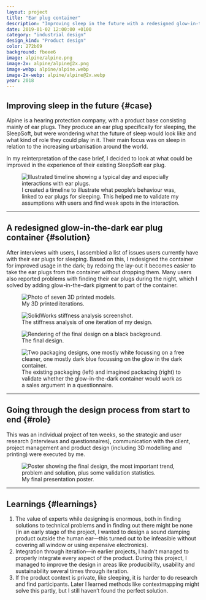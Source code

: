```yaml
---
layout: project
title: "Ear plug container"
description: "Improving sleep in the future with a redesigned glow-in-the-dark ear plug container"
date: 2019-01-02 12:00:00 +0100
category: "industrial design"
design_kind: "Product design"
color: 272b69
background: fbeee6
image: alpine/alpine.png
image-2x: alpine/alpine@2x.png
image-webp: alpine/alpine.webp
image-2x-webp: alpine/alpine@2x.webp
year: 2018
---
```


## Improving sleep in the future {#case}

Alpine is a hearing protection company, with a product base consisting mainly of ear plugs. They produce an ear plug specifically for sleeping, the SleepSoft, but were wondering what the future of sleep would look like and what kind of role they could play in it. Their main focus was on sleep in relation to the increasing urbanisation around the world.

In my reinterpretation of the case brief, I decided to look at what could be improved in the experience of their existing SleepSoft ear plug.


<div class="project__picture-group project__picture-group--light">
  <figure class="project__picture">
    <picture>
      <source data-srcset="/static/img/alpine/journey.webp 1x,
        /static/img/alpine/journey.webp 2x"
        type="image/webp" class="lazy">
      <img loading="lazy" class="project__image lazy" alt="Illustrated timeline showing a typical day and especially interactions with ear plugs."
        data-srcset="/static/img/alpine/journey.png 1x,
          /static/img/alpine/journey.png 2x"
        src="/static/img/placeholder.jpg"
        data-src="/static/img/alpine/journey.png">
    </picture>
    <figcaption class="project__caption">
      I created a timeline to illustrate what people’s behaviour was, linked to ear plugs for sleeping. This helped me to validate my assumptions with users and find weak spots in the interaction.
    </figcaption>
  </figure>
</div>


---

## A redesigned glow-in-the-dark ear plug container {#solution}

After interviews with users, I assembled a list of issues users currently have with their ear plugs for sleeping. Based on this, I redesigned the container for improved usage in the dark; by redoing the lay-out it becomes easier to take the ear plugs from the container without dropping them. Many users also reported problems with finding their ear plugs during the night, which I solved by adding glow-in-the-dark pigment to part of the container.


<div class="project__picture-group">

  <figure class="project__picture">
    <picture>
      <source data-srcset="/static/img/alpine/modelletjes.webp 1x,
        /static/img/alpine/modelletjes@2x.webp 2x"
        type="image/webp" class="lazy">
      <img loading="lazy" class="project__image lazy" alt="Photo of seven 3D printed models."
        data-srcset="/static/img/alpine/modelletjes.jpg 1x,
          /static/img/alpine/modelletjes@2x.jpg 2x"
        src="/static/img/placeholder.jpg"
        data-src="/static/img/alpine/modelletjes.jpg">
    </picture>
    <figcaption class="project__caption">
      My 3D printed iterations.
    </figcaption>
  </figure>

  <figure class="project__picture">
    <picture>
      <source data-srcset="/static/img/alpine/force.webp 1x,
        /static/img/alpine/force.webp 2x"
        type="image/webp" class="lazy">
      <img loading="lazy" class="project__image lazy" alt="SolidWorks stiffness analysis screenshot."
        data-srcset="/static/img/alpine/force.png 1x,
          /static/img/alpine/force.png 2x"
        src="/static/img/placeholder.jpg"
        data-src="/static/img/alpine/force.png">
    </picture>
    <figcaption class="project__caption">
      The stiffness analysis of one iteration of my design.
    </figcaption>
  </figure>

  <figure class="project__picture">
    <picture>
      <source data-srcset="/static/img/alpine/doosje.webp 1x,
        /static/img/alpine/doosje@2x.webp 2x"
        type="image/webp" class="lazy">
      <img loading="lazy" class="project__image lazy" alt="Rendering of the final design on a black background."
        data-srcset="/static/img/alpine/doosje.jpg 1x,
          /static/img/alpine/doosje@2x.jpg 2x"
        src="/static/img/placeholder.jpg"
        data-src="/static/img/alpine/doosje.jpg">
    </picture>
    <figcaption class="project__caption">
      The final design.
    </figcaption>
  </figure>

  <figure class="project__picture">
    <picture>
      <source data-srcset="/static/img/alpine/packaging.webp 1x,
        /static/img/alpine/packaging@2x.webp 2x"
        type="image/webp" class="lazy">
      <img loading="lazy" class="project__image lazy" alt="Two packaging designs, one mostly white focussing on a free cleaner, one mostly dark blue focussing on the glow in the dark container."
        data-srcset="/static/img/alpine/packaging.png 1x,
          /static/img/alpine/packaging@2x.png 2x"
        src="/static/img/placeholder.jpg"
        data-src="/static/img/alpine/packaging.png">
    </picture>
    <figcaption class="project__caption">
      The existing packaging (left) and imagined packacing (right) to validate whether the glow-in-the-dark container would work as a sales argument in a questionnaire.
    </figcaption>
  </figure>

</div>


---

## Going through the design process from start to end {#role}

This was an individual project of ten weeks, so the strategic and user research (interviews and questionnaires), communication with the client, project management and product design (including 3D modelling and printing) were executed by me.


<div class="project__picture-group project__picture-group--light">
  <figure class="project__picture">
    <picture>
      <source data-srcset="/static/img/alpine/poster.webp 1x,
        /static/img/alpine/poster@2x.webp 2x"
        type="image/webp" class="lazy">
      <img loading="lazy" class="project__image lazy" alt="Poster showing the final design, the most important trend, problem and solution, plus some validation statistics."
        data-srcset="/static/img/alpine/poster.png 1x,
          /static/img/alpine/poster@2x.png 2x"
        src="/static/img/placeholder.jpg"
        data-src="/static/img/alpine/poster.png">
    </picture>
    <figcaption class="project__caption">
      My final presentation poster.
    </figcaption>
  </figure>
</div>


---

## Learnings {#learnings}

1. The value of experts while designing is enormous, both in finding solutions to technical problems and in finding out there might be none (in an early stage of the project, I wanted to design a sound damping product outside the human ear—this turned out to be infeasible without covering all window or using expensive electronics).
2. Integration through iteration—in earlier projects, I hadn’t managed to properly integrate every aspect of the product. During this project, I managed to improve the design in areas like producibility, usability and sustainability several times through iteration.
3. If the product context is private, like sleeping, it is harder to do research and find participants. Later I learned methods like contextmapping might solve this partly, but I still haven’t found the perfect solution.
